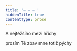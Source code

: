 ```yaml
---
title: '– – – '
hiddenTitle: true
contentType: prose
---
```


A nejtěžšího mezi hříchy

prosím Tě zbav mne totiž pýchy
